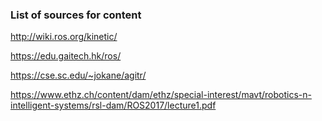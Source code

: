 
### List of sources for content


<http://wiki.ros.org/kinetic/>

<https://edu.gaitech.hk/ros/>

<https://cse.sc.edu/~jokane/agitr/>

<https://www.ethz.ch/content/dam/ethz/special-interest/mavt/robotics-n-intelligent-systems/rsl-dam/ROS2017/lecture1.pdf>
